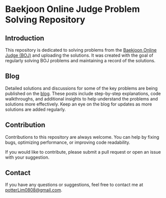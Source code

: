 # Baekjoon Online Judge Problem Solving Repository

## Introduction

This repository is dedicated to solving problems from the [Baekjoon Online Judge (BOJ)](https://www.acmicpc.net/) and uploading the solutions. It was created with the goal of regularly solving BOJ problems and maintaining a record of the solutions.

## Blog

Detailed solutions and discussions for some of the key problems are being published on the [blog](https://potterlim.tistory.com/category/Computer%20Science/Problem%20Solving). These posts include step-by-step explanations, code walkthroughs, and additional insights to help understand the problems and solutions more effectively. Keep an eye on the blog for updates as more solutions are added regularly.

## Contribution

Contributions to this repository are always welcome. You can help by fixing bugs, optimizing performance, or improving code readability.

If you would like to contribute, please submit a pull request or open an issue with your suggestion.

## Contact

If you have any questions or suggestions, feel free to contact me at [potterLim0808@gmail.com](mailto:potterLim0808@gmail.com).
